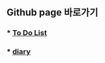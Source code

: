## Github page 바로가기
### * <a href="https://mangosteen977.github.io/vue_to_do_list/">To Do List</a>
### * <a href="https://mangosteen977.github.io/vue_diary/">diary</a>
